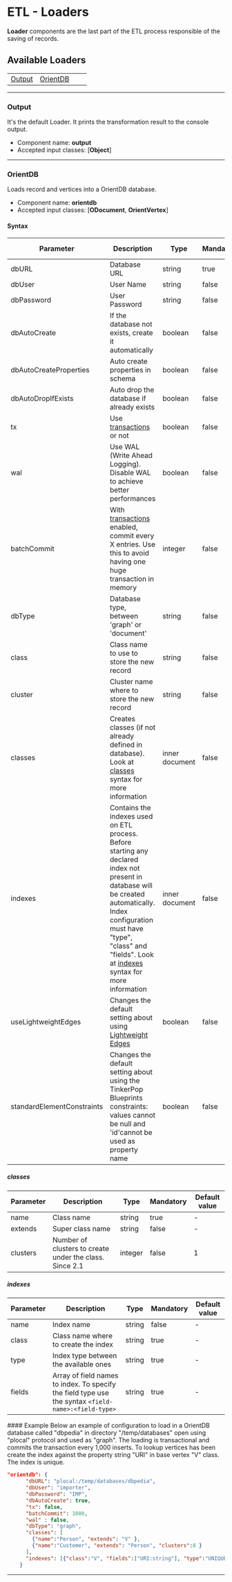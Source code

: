 # ETL - Loaders

**Loader** components are the last part of the ETL process responsible of the saving of records.

## Available Loaders

|  |  |  |  |
|-----|-----|-----|-----|
|[Output](Loader.md#output)|[OrientDB](Loader.md#orientdb)| | |

-----

### Output
It's the default Loader. It prints the transformation result to the console output.

- Component name: **output**
- Accepted input classes: [**Object**]

-----

### OrientDB
Loads record and vertices into a OrientDB database.

- Component name: **orientdb**
- Accepted input classes: [**ODocument**, **OrientVertex**]

#### Syntax
| Parameter | Description | Type | Mandatory | Default value |
|-----------|-------------|------|-----------|-----------|
|dbURL|Database URL|string|true|-|
|dbUser|User Name|string|false|admin|
|dbPassword|User Password|string|false|admin|
|dbAutoCreate|If the database not exists, create it automatically|boolean|false|true|
|dbAutoCreateProperties|Auto create properties in schema|boolean|false|false|
|dbAutoDropIfExists|Auto drop the database if already exists|boolean|false|false|
|tx|Use [transactions](Transactions.md) or not|boolean|false|false|
|wal|Use WAL (Write Ahead Logging). Disable WAL to achieve better performances|boolean|false|true|
|batchCommit|With [transactions](Transactions.md) enabled, commit every X entries. Use this to avoid having one huge transaction in memory|integer|false|0|
|dbType|Database type, between 'graph' or 'document'|string|false|document|
|class|Class name to use to store the new record|string|false|-|
|cluster|Cluster name where to store the new record|string|false|-|
|classes|Creates classes (if not already defined in database). Look at [classes](Loader.md#classes) syntax for more information|inner document|false|-|
|indexes|Contains the indexes used on ETL process. Before starting any declared index not present in database will be created automatically. Index configuration must have "type", "class" and "fields". Look at [indexes](Loader.md#indexes) syntax for more information|inner document|false|-|
|useLightweightEdges|Changes the default setting about using [Lightweight Edges](Lightweight-Edges.md)|boolean|false|false|
|standardElementConstraints|Changes the default setting about using the TinkerPop Blueprints constraints: values cannot be null and 'id'cannot be used as property name|boolean|false|true|

##### classes

| Parameter | Description | Type | Mandatory | Default value |
|-----------|-------------|------|-----------|-----------|
|name|Class name|string|true|-|
|extends|Super class name|string|false|-|
|clusters|Number of clusters to create under the class. Since 2.1|integer|false|1|

##### indexes

| Parameter | Description | Type | Mandatory | Default value |
|-----------|-------------|------|-----------|-----------|
|name|Index name|string|false|-|
|class|Class name where to create the index|string|true|-|
|type|Index type between the available ones|string|true|-|
|fields|Array of field names to index. To specify the field type use the syntax `<field-name>:<field-type>`|string|true|-|

#### Example
Below an example of configuration to load in a OrientDB database called "dbpedia" in directory "/temp/databases" open using "plocal" protocol and used as "graph". The loading is transactional and commits the transaction every 1,000 inserts. To lookup vertices has been create the index against the property string "URI" in base vertex "V" class. The index is unique.

```json
"orientdb": {
      "dbURL": "plocal:/temp/databases/dbpedia",
      "dbUser": "importer",
      "dbPassword": "IMP",
      "dbAutoCreate": true,
      "tx": false,
      "batchCommit": 1000,
      "wal" : false,
      "dbType": "graph",
      "classes": [
        {"name":"Person", "extends": "V" },
        {"name":"Customer", "extends": "Person", "clusters":8 }
      ],
      "indexes": [{"class":"V", "fields":["URI:string"], "type":"UNIQUE" }]
    }
```

-----

